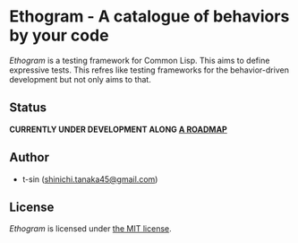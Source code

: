# Ethogram - A catalogue of behaviors by your code

*Ethogram* is a testing framework for Common Lisp. This aims to define expressive tests. This refres like testing frameworks for the behavior-driven development but not only aims to that.

## Status

**CURRENTLY UNDER DEVELOPMENT ALONG [A ROADMAP](roadmap.md)**

## Author

- t-sin (<shinichi.tanaka45@gmail.com>)

## License

*Ethogram* is licensed under [the MIT license](LICENSE).
